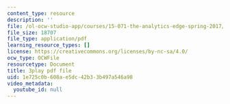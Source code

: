 ```yaml
---
content_type: resource
description: ''
file: /ol-ocw-studio-app/courses/15-071-the-analytics-edge-spring-2017/1e725c0b608ae5dc42b33b497a546a98_JcAB1JeDs8Y.pdf
file_size: 18707
file_type: application/pdf
learning_resource_types: []
license: https://creativecommons.org/licenses/by-nc-sa/4.0/
ocw_type: OCWFile
resourcetype: Document
title: 3play pdf file
uid: 1e725c0b-608a-e5dc-42b3-3b497a546a98
video_metadata:
  youtube_id: null
---
```

